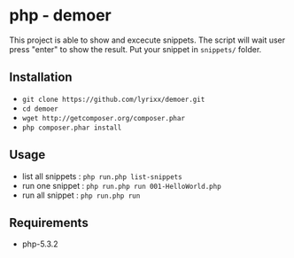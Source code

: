 php - demoer
============

This project is able to show and excecute snippets.
The script will wait user press "enter" to show the result.
Put your snippet in `snippets/` folder.

Installation
------------

*  `git clone https://github.com/lyrixx/demoer.git`
*  `cd demoer`
*  `wget http://getcomposer.org/composer.phar`
*  `php composer.phar install`

Usage
-----

* list all snippets :  `php run.php list-snippets`
* run one snippet :  `php run.php run 001-HelloWorld.php`
* run all snippet : `php run.php run`

Requirements
------------

* php-5.3.2
